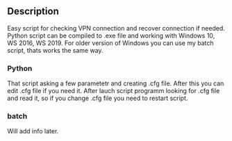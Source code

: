 ## Description

Easy script for checking VPN connection and recover connection if needed. Python script can be compiled to .exe file and working with Windows 10, WS 2016, WS 2019. 
For older version of Windows you can use my batch script, thats works the same way. 

### Python
That script asking a few parametetr and creating .cfg file. After this you can edit .cfg file if you need it. After lauch script programm looking for .cfg file and read it, so if you change .cfg file you need to restart script.

### batch 
Will add info later.


